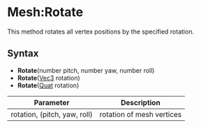 # Mesh:Rotate

This method rotates all vertex positions by the specified rotation.

## Syntax 

- **Rotate**(number pitch, number yaw, number roll)
- **Rotate**([Vec3](Vec3.md) rotation)
- **Rotate**([Quat](Quat.md) rotation)

| Parameter | Description |
|---|---|
| rotation, (pitch, yaw, roll) | rotation of mesh vertices |
